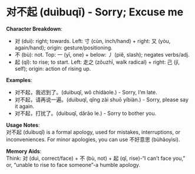 # **对不起 (duìbuqǐ) - Sorry; Excuse me**

**Character Breakdown**:  
- 对 (duì): right; towards. Left: 寸 (cùn, inch/hand) + right: 又 (yòu, again/hand); origin: gesture/positioning.  
- 不 (bù): not. Top: 一 (yī, one) + below: 丿 (piě, slash); negates verbs/adj.  
- 起 (qǐ): to rise; to start. Left: 走之 (zǒuzhī, walk radical) + right: 己 (jǐ, self); origin: action of rising up.

**Examples**:  
- 对不起，我迟到了。(duìbuqǐ, wǒ chídàole.) - Sorry, I’m late.  
- 对不起，请再说一遍。(duìbuqǐ, qǐng zài shuō yíbiàn.) - Sorry, please say it again.  
- 对不起，打扰了。(duìbuqǐ, dǎrǎo le.) - Sorry to bother you.

**Usage Notes**:  
对不起 (duìbuqǐ) is a formal apology, used for mistakes, interruptions, or inconveniences. For minor apologies, you can use 不好意思 (bùhǎoyìsi).

**Memory Aids**:  
Think: 对 (duì, correct/face) + 不 (bù, not) + 起 (qǐ, rise)-“I can’t face you,” or, “unable to rise to face someone”-a humble apology.